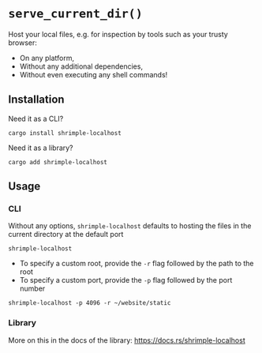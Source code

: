 # `serve_current_dir()`
Host your local files, e.g. for inspection by tools such as your trusty browser:
- On any platform,
- Without any additional dependencies,
- Without even executing any shell commands!
## Installation
Need it as a CLI?
```console
cargo install shrimple-localhost
```
Need it as a library?
```console
cargo add shrimple-localhost
```
## Usage
### CLI
Without any options, `shrimple-localhost` defaults to hosting the files in the current directory at the default port
```console
shrimple-localhost
```
- To specify a custom root, provide the `-r` flag followed by the path to the root
- To specify a custom port, provide the `-p` flag followed by the port number
```console
shrimple-localhost -p 4096 -r ~/website/static
```
### Library
More on this in the docs of the library: https://docs.rs/shrimple-localhost
